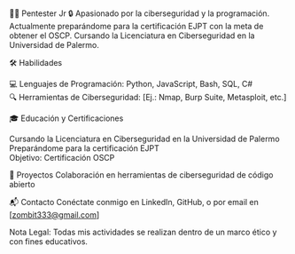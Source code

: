 👨‍💻 Pentester Jr
🔒 Apasionado por la ciberseguridad y la programación. Actualmente preparándome para la certificación EJPT con la meta de obtener el OSCP. Cursando la Licenciatura en Ciberseguridad en la Universidad de Palermo.

🛠️ Habilidades

💻 Lenguajes de Programación: Python, JavaScript, Bash, SQL, C#  
🔍 Herramientas de Ciberseguridad: [Ej.: Nmap, Burp Suite, Metasploit, etc.]

🎓 Educación y Certificaciones

Cursando la Licenciatura en Ciberseguridad en la Universidad de Palermo  
Preparándome para la certificación EJPT  
Objetivo: Certificación OSCP


📂 Proyectos
Colaboración en herramientas de ciberseguridad de código abierto


📬 Contacto
Conéctate conmigo en LinkedIn, GitHub, o por email en [zombit333@gmail.com]


Nota Legal: Todas mis actividades se realizan dentro de un marco ético y con fines educativos.

